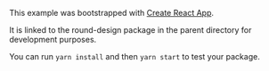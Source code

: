 This example was bootstrapped with [Create React App](https://github.com/facebook/create-react-app).

It is linked to the round-design package in the parent directory for development purposes.

You can run `yarn install` and then `yarn start` to test your package.
